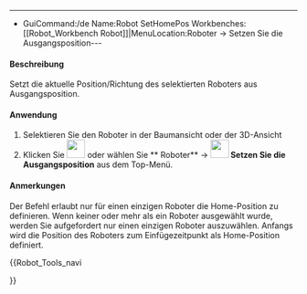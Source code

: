 ---
- GuiCommand:/de   Name:Robot SetHomePos   Workbenches:[[Robot_Workbench   Robot]]|MenuLocation:Roboter → Setzen Sie die Ausgangsposition---


</div>


<div class="mw-translate-fuzzy">

#### Beschreibung

Setzt die aktuelle Position/Richtung des selektierten Roboters aus Ausgangsposition.


</div>


<div class="mw-translate-fuzzy">

#### Anwendung

1.  Selektieren Sie den Roboter in der Baumansicht oder der 3D-Ansicht
2.  Klicken Sie <img alt="" src=images/Robot_SetHomePos.png  style="width:32px;"> oder wählen Sie ** Roboter** → **<img src="images/Robot_SetHomePos.png" width=32px> Setzen Sie die Ausgangsposition** aus dem Top-Menü.


</div>


<div class="mw-translate-fuzzy">

#### Anmerkungen

Der Befehl erlaubt nur für einen einzigen Roboter die Home-Position zu definieren.
Wenn keiner oder mehr als ein Roboter ausgewählt wurde, werden Sie aufgefordert nur einen einzigen Roboter auszuwählen.
Anfangs wird die Position des Roboters zum Einfügezeitpunkt als Home-Position definiert.


</div>





{{Robot_Tools_navi

}}  
